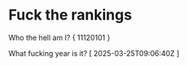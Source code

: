 # Fuck the rankings

Who the hell am I?
{ 11120101 }

What fucking year is it?
[ 2025-03-25T09:06:40Z ]
